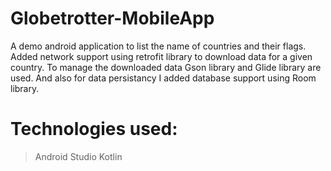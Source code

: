# Globetrotter-MobileApp
A demo android application to list the name of countries and their flags. Added network support using retrofit library to download data for a given country. To manage the downloaded data Gson library and Glide library are used. And also for data persistancy I added database support using Room library.

# Technologies used:
>Android Studio
>Kotlin

